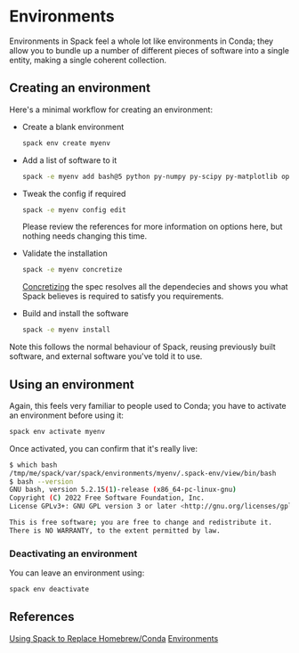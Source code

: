 # Environments

Environments in Spack feel a whole lot like environments in Conda; they allow
you to bundle up a number of different pieces of software into a single entity,
making a single coherent collection.

## Creating an environment

Here's a minimal workflow for creating an environment:

- Create a blank environment

  ```bash
  spack env create myenv
  ```

- Add a list of software to it

  ```bash
  spack -e myenv add bash@5 python py-numpy py-scipy py-matplotlib openssl@1.1.1t
  ```

- Tweak the config if required

  ```bash
  spack -e myenv config edit
  ```

  Please review the references for more information on options here, but nothing
  needs changing this time.

- Validate the installation

  ```bash
  spack -e myenv concretize
  ```

  [Concretizing](https://spack.readthedocs.io/en/latest/environments.html#spec-concretization)
  the spec resolves all the dependecies and shows you what Spack believes is
  required to satisfy you requirements.

- Build and install the software

  ```bash
  spack -e myenv install
  ```

Note this follows the normal behaviour of Spack, reusing previously built
software, and external software you've told it to use.

## Using an environment

Again, this feels very familiar to people used to Conda; you have to activate
an environment before using it:

```bash
spack env activate myenv
```

Once activated, you can confirm that it's really live:

```bash
$ which bash
/tmp/me/spack/var/spack/environments/myenv/.spack-env/view/bin/bash
$ bash --version
GNU bash, version 5.2.15(1)-release (x86_64-pc-linux-gnu)
Copyright (C) 2022 Free Software Foundation, Inc.
License GPLv3+: GNU GPL version 3 or later <http://gnu.org/licenses/gpl.html>

This is free software; you are free to change and redistribute it.
There is NO WARRANTY, to the extent permitted by law.
```

### Deactivating an environment

You can leave an environment using:

```bash
spack env deactivate
```

## References

[Using Spack to Replace Homebrew/Conda](https://spack.readthedocs.io/en/latest/replace_conda_homebrew.html)
[Environments](https://spack.readthedocs.io/en/latest/environments.html)
